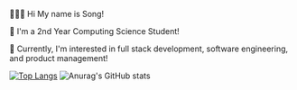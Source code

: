 👩🏻‍💻 Hi My name is Song!

🏫 I'm a 2nd Year Computing Science Student! 

👾 Currently, I'm interested in full stack development, software engineering, and product management!


[![Top Langs](https://github-readme-stats.vercel.app/api/top-langs/?username=eunsongkoh&layout=donut&theme=rose)](https://github.com/anuraghazra/github-readme-stats)
![Anurag's GitHub stats](https://github-readme-stats.vercel.app/api?username=eunsongkoh&theme=rose&hide_rank=true)
